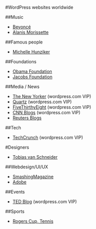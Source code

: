 #WordPress websites worldwide

##Music
- [Beyoncé](http://www.beyonce.com/)
- [Alanis Morissette](http://alanis.com/)

##Famous people
- [Michelle Hunziker](http://www.michellehunziker.it/en)

##Foundations
- [Obama Foundation](https://www.obama.org/)
- [Jacobs Foundation](http://jacobsfoundation.org/)

##Media / News
- [The New Yorker](http://www.newyorker.com/) (wordpress.com VIP)
- [Quartz](http://qz.com/) (wordpress.com VIP)
- [FiveThirthyEight](http://fivethirtyeight.com/) (wordpress.com VIP)
- [CNN Blogs](http://edition.cnn.com/exchange/blogs/index.html) (wordpress.com VIP)
- [Reuters Blogs](http://blogs.reuters.com/us/)

##Tech
- [TechCrunch](http://techcrunch.com/) (wordpress.com VIP)

#Designers
- [Tobias van Schneider](http://www.vanschneider.com/blog/)

##Webdesign/UI/UX
- [SmashingMagazine](http://smashingmag.com/)
- [Adobe](http://blogs.adobe.com/)

##Events
- [TED Blog](http://blog.ted.com/) (wordpress.com VIP)

##Sports
- [Rogers Cup, Tennis](http://www.rogerscup.com/)
